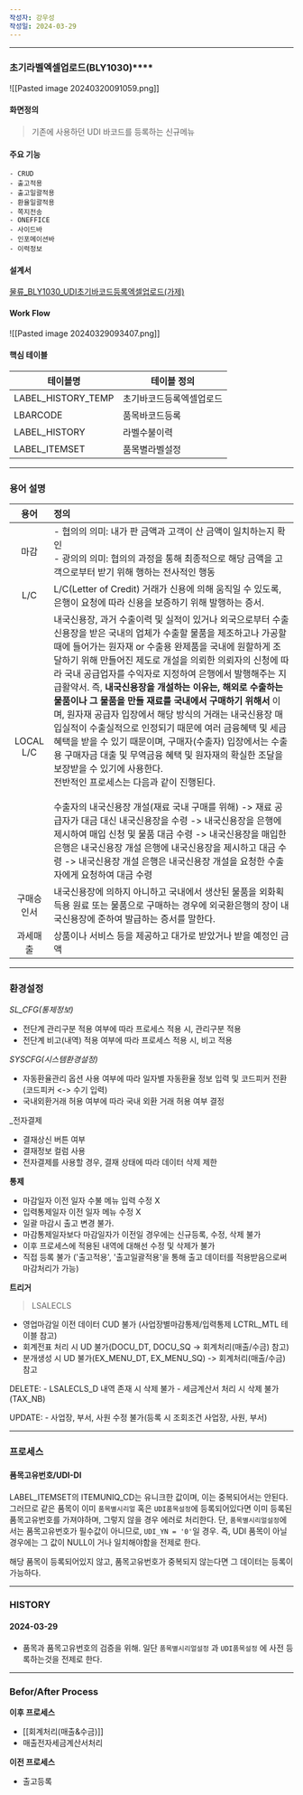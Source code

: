```yaml
---
작성자: 강우성
작성일: 2024-03-29
---
```


---
### 초기라벨엑셀업로드(BLY1030)****

![[Pasted image 20240320091059.png]]

#### 화면정의 

> 기존에 사용하던 UDI 바코드를 등록하는 신규메뉴

#### 주요 기능 

	- CRUD
	- 출고적용 
	- 출고일괄적용
	- 환율일괄적용
	- 쪽지전송
	- ONEFFICE 
	- 사이드바 
	- 인포메이션바 
	- 이력정보 

#### 설계서 

[물류_BLY1030_UDI초기바코드등록엑셀업로드(가제)](http://wiki.duzon.com:8080/pages/viewpage.action?pageId=228821942)
#### Work Flow 

![[Pasted image 20240329093407.png]]


#### 핵심 테이블 

| 테이블명               | 테이블 정의       |
| ------------------ | ------------ |
| LABEL_HISTORY_TEMP | 초기바코드등록엑셀업로드 |
| LBARCODE           | 품목바코드등록      |
| LABEL_HISTORY      | 라벨수불이력       |
| LABEL_ITEMSET      | 품목별라벨설정      |

---
### 용어 설명 

|  **용어**   | **정의**                                                                                                                                                                                                                                                                                                                                                                                                                                                                                                                                                                                                                                   |
| :-------: | :--------------------------------------------------------------------------------------------------------------------------------------------------------------------------------------------------------------------------------------------------------------------------------------------------------------------------------------------------------------------------------------------------------------------------------------------------------------------------------------------------------------------------------------------------------------------------------------------------------------------------------------- |
|    마감     | - 협의의 의미: 내가 판 금액과 고객이 산 금액이 일치하는지 확인<br>- 광의의 의미: 협의의 과정을 통해 최종적으로 해당 금액을 고객으로부터 받기 위해 행하는 전사적인 행동                                                                                                                                                                                                                                                                                                                                                                                                                                                                                                                                      |
|    L/C    | L/C(Letter of Credit) 거래가 신용에 의해 움직일 수 있도록, 은행이 요청에 따라 신용을 보증하기 위해 발행하는 증서.                                                                                                                                                                                                                                                                                                                                                                                                                                                                                                                                                              |
| LOCAL L/C | 내국신용장, 과거 수출이력 및 실적이 있거나 외국으로부터 수출신용장을 받은 국내의 업체가 수출할 물품을 제조하고나 가공할 때에 들어가는 원자재 or 수출용 완제품을 국내에 원할하게 조달하기 위해 만들어진 제도로 개설을 의뢰한 의뢰자의 신청에 따라 국내 공급업자를 수익자로 지정하여 은행에서 발행해주는 지급활약서. 즉, **내국신용장을 개설하는 이유는, 해외로 수출하는 물품이나 그 물품을 만들 재료를 국내에서 구매하기 위해서** 이며, 원자재 공급자 입장에서 해당 방식의 거래는 내국신용장 매입실적이 수출실적으로 인정되기 때문에 여러 금융혜택 및 세금 혜택을 받을 수 있기 때문이며, 구매자(수출자) 입장에서는 수출용 구매자금 대출 및 무역금융 혜택 및 원자재의 확실한 조달을 보장받을 수 있기에 사용한다.<br>전반적인 프로세스는 다음과 같이 진행된다.<br><br>수출자의 내국신용장 개설(재료 국내 구매를 위해) -> 재료 공급자가 대금 대신 내국신용장을 수령 -> 내국신용장을 은행에 제시하여 매입 신청 및 물품 대금 수령 -> 내국신용장을 매입한 은행은 내국신용장 개설 은행에 내국신용장을 제시하고 대금 수령 -> 내국신용장 개설 은행은 내국신용장 개설을 요청한 수출자에게 요청하여 대금 수령 |
|   구매승인서   | 내국신용장에 의하지 아니하고 국내에서 생산된 물품을 외화획득용 원료 또는 물품으로 구매하는 경우에 외국환은행의 장이 내국신용장에 준하여 발급하는 증서를 말한다.                                                                                                                                                                                                                                                                                                                                                                                                                                                                                                                                                |
|   과세매출    | 상품이나 서비스 등을 제공하고 대가로 받았거나 받을 예정인 금액                                                                                                                                                                                                                                                                                                                                                                                                                                                                                                                                                                                                      |


---
### 환경설정 

_SL_CFG(통제정보)_
- 전단계 관리구분 적용 여부에 따라 프로세스 적용 시, 관리구분 적용 
- 전단계 비고(내역) 적용 여부에 따라 프로세스 적용 시, 비고 적용 

_SYSCFG(시스템환경설정)_
- 자동환율관리 옵션 사용 여부에 따라 일자별 자동환율 정보 입력 및 코드피커 전환 (코드피커 <-> 수기 입력)
- 국내외환거래 허용 여부에 따라 국내 외환 거래 허용 여부 결정

_전자결제 
- 결재상신 버튼 여부 
- 결재정보 컬럼 사용 
- 전자결제를 사용할 경우, 결재 상태에 따라 데이터 삭제 제한 

 **통제** 
-  마감일자 이전 일자 수불 메뉴 입력 수정 X 
-  입력통제일자 이전 일자 메뉴 수정 X 
-  일괄 마감시 출고 변경 불가. 
-  마감통제일자보다 마감일자가 이전일 경우에는 신규등록, 수정, 삭제 불가 
-  이후 프로세스에 적용된 내역에 대해선 수정 및 삭제가 불가
-  직접 등록 불가 ('출고적용', '출고일괄적용'을 통해 출고 데이터를 적용받음으로써 마감처리가 가능)

**트리거**

> LSALECLS 

-   영업마감일 이전 데이터 CUD 불가 (사업장별마감통제/입력통제 LCTRL_MTL 테이블 참고)
-  회계전표 처리 시 UD 불가(DOCU_DT, DOCU_SQ -> 회계처리(매출/수금) 참고)  
- 분개생성 시 UD 불가(EX_MENU_DT, EX_MENU_SQ) -> 회계처리(매출/수금) 참고



DELETE: 
	- LSALECLS_D 내역 존재 시 삭제 불가 
	- 세금계산서 처리 시 삭제 불가 (TAX_NB)

UPDATE: 
	- 사업장, 부서, 사원 수정 불가(등록 시 조회조건 사업장, 사원, 부서)

---
###  프로세스  

#### 품목고유번호/UDI-DI

LABEL_ITEMSET의 ITEMUNIQ_CD는 유니크한 값이며, 이는 중복되어서는 안된다. 
그러므로 같은 품목이 이미 `품목별시리얼` 혹은 `UDI품목설정`에 등록되어있다면 이미 등록된 품목고유번호를 가져야하며, 그렇지 않을 경우 에러로 처리한다. 
단, `품목별시리얼설정`에서는 품목고유번호가 필수값이 아니므로, `UDI_YN = '0'`일 경우. 즉, UDI 품목이 아닐 경우에는 그 값이 NULL이 거나 일치해야함을 전제로 한다. 

해당 품목이 등록되어있지 않고, 품목고유번호가 중복되지 않는다면 그 데이터는 등록이 가능하다. 








****
### HISTORY 

#### 2024-03-29

-  품목과 품목고유번호의 검증을 위해. 일단 `품목별시리얼설정` 과 `UDI품목설정` 에 사전 등록하는것을 전제로 한다. 



--- 
### Befor/After Process 

 **이후 프로세스**

- [[회계처리(매출&수금)]]
- 매출전자세금계산서처리

**이전 프로세스**

- 출고등록